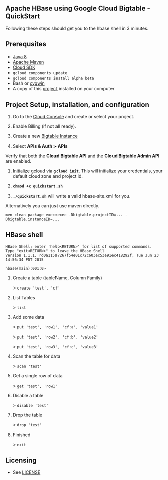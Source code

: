 ## Apache HBase using Google Cloud Bigtable - QuickStart

Following these steps should get you to the hbase shell in 3 minutes.

## Prerequsites
  - [Java 8](http://www.oracle.com/technetwork/java/javase/downloads/index.html)
  - [Apache Maven](http://maven.apache.org/download.cgi)
  - [Cloud SDK](https://cloud.google.com/sdk/)
  - `gcloud components update`
  - `gcloud components install alpha beta`
  - Bash or [cygwin](http://www.cygwin.com/)
  - A copy of this [project]() installed on your computer

## Project Setup, installation, and configuration
1. Go to the [Cloud Console](https://cloud.google.com/console) and create or select your project.

1. Enable Billing (if not all ready).

1. Create a new [Bigtable Instance](https://cloud.google.com/bigtable/docs/creating-instance)
    
1. Select **APIs & Auth > APIs**

  Verify that both the **Cloud Bigtable API** and the **Cloud Bigtable Admin API** are enabled.

1. [Initialize gcloud](https://cloud.google.com/sdk/gcloud/#gcloud.init) via  **`gcloud init`**. This will initialize your credentials, your default cloud zone and project id.

1. **`chmod +x quickstart.sh`**

1. **`./quickstart.sh`** will write a valid hbase-site.xml for you.

Alternatively you can just use maven directly.

    mvn clean package exec:exec -Dbigtable.projectID=... -Dbigtable.instanceID=...

## HBase shell

    HBase Shell; enter 'help<RETURN>' for list of supported commands.
    Type "exit<RETURN>" to leave the HBase Shell
    Version 1.1.1, rd0a115a7267f54e01c72c603ec53e91ec418292f, Tue Jun 23 14:56:34 PDT 2015

    hbase(main):001:0>

1. Create a table (tableName, Column Family)
 
    \> `create 'test', 'cf'`
 
1. List Tables

    \> `list`

1. Add some data

    \> `put 'test', 'row1', 'cf:a', 'value1'`

    \> `put 'test', 'row2', 'cf:b', 'value2'`

    \> `put 'test', 'row3', 'cf:c', 'value3'`

1. Scan the table for data

    \> `scan 'test'`
  
1. Get a single row of data

    \> `get 'test', 'row1'`
  
1. Disable a table

    \> `disable 'test'`

1. Drop the table

    \> `drop 'test'`

1. Finished

    \> `exit`

## Licensing

* See [LICENSE](LICENSE)
